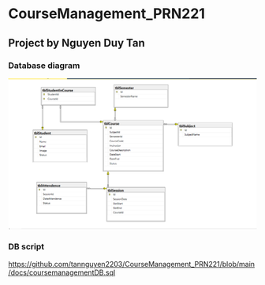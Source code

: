 # CourseManagement_PRN221

## Project by Nguyen Duy Tan

### Database diagram
![Dbdiagram](https://github.com/tannguyen2203/CourseManagement_PRN221/blob/main/docs/db.png)

### DB script
https://github.com/tannguyen2203/CourseManagement_PRN221/blob/main/docs/coursemanagementDB.sql

